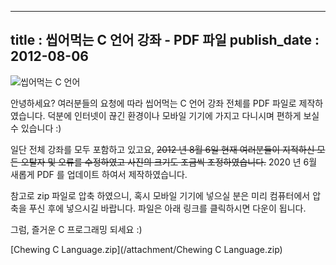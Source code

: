 ----------------
title : 씹어먹는 C 언어 강좌 - PDF 파일
publish_date : 2012-08-06
--------------

![씹어먹는 C 언어](/img/ChewingClogo.png)

안녕하세요? 여러분들의 요청에 따라 씹어먹는 C 언어 강좌 전체를 PDF 파일로 제작하였습니다. 덕분에 인터넷이 끊긴 환경이나 모바일 기기에 가지고 다니시며 편하게 보실 수 있습니다 :)


일단 전체 강좌를 모두 포함하고 있고요, ~~2012 년 8월 6일 현재 여러분들이 지적하신 모든 오탈자 및 오류를 수정하였고 사진의 크기도 조금씩 조정하였습니다.~~ 2020 년 6월 새롭게 PDF 를 업데이트 하여서 제작하였습니다.


참고로 zip 파일로 압축 하였으니, 혹시 모바일 기기에 넣으실 분은 미리 컴퓨터에서 압축을 푸신 후에 넣으시길 바랍니다. 파일은 아래 링크를 클릭하시면 다운이 됩니다.


그럼, 즐거운 C 프로그래밍 되세요 :)

[Chewing C Language.zip](/attachment/Chewing C Language.zip)